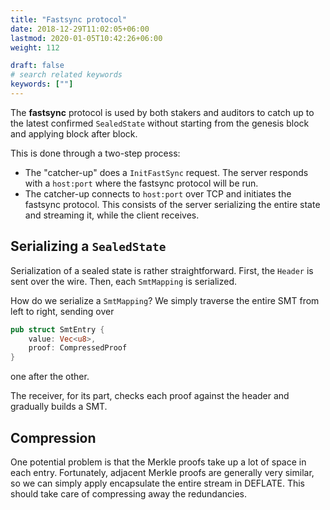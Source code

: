 ```yaml
---
title: "Fastsync protocol"
date: 2018-12-29T11:02:05+06:00
lastmod: 2020-01-05T10:42:26+06:00
weight: 112

draft: false
# search related keywords
keywords: [""]
---
```


The **fastsync** protocol is used by both stakers and auditors to catch up to the latest confirmed `SealedState` without starting from the genesis block and applying block after block.

This is done through a two-step process:

- The "catcher-up" does a `InitFastSync` request. The server responds with a `host:port` where the fastsync protocol will be run.
- The catcher-up connects to `host:port` over TCP and initiates the fastsync protocol. This consists of the server serializing the entire state and streaming it, while the client receives.

## Serializing a `SealedState`

Serialization of a sealed state is rather straightforward. First, the `Header` is sent over the wire. Then, each `SmtMapping` is serialized.

How do we serialize a `SmtMapping`? We simply traverse the entire SMT from left to right, sending over

```rust
pub struct SmtEntry {
    value: Vec<u8>,
    proof: CompressedProof
}
```

one after the other.

The receiver, for its part, checks each proof against the header and gradually builds a SMT.

## Compression

One potential problem is that the Merkle proofs take up a lot of space in each entry. Fortunately, adjacent Merkle proofs are generally very similar, so we can simply apply encapsulate the entire stream in DEFLATE. This should take care of compressing away the redundancies.
